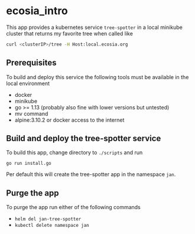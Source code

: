 # ecosia_intro

This app provides a kubernetes service `tree-spotter` in a local minikube cluster that returns
my favorite tree when called like
```bash
curl <clusterIP>/tree -H Host:local.ecosia.org
```

## Prerequisites

To build and deploy this service the following tools must be available in the local environment

- docker
- minikube
- go >= 1.13 (probably also fine with lower versions but untested)
- mv command
- alpine:3.10.2 or docker access to the internet 

## Build and deploy the tree-spotter service

To build this app, change directory to `./scripts` and run

```
go run install.go
```

Per default this will create the tree-spotter app in the namespace `jan`.

## Purge the app

To purge the app run either of the following commands

- `helm del jan-tree-spotter`
- `kubectl delete namespace jan`

